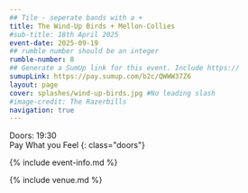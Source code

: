 ```yaml
---
## Tile - seperate bands with a +
title: The Wind-Up Birds + Mellon-Collies 
#sub-title: 18th April 2025
event-date: 2025-09-19
## rumble number should be an integer
rumble-number: 8
## Generate a SumUp link for this event. Include https://
sumupLink: https://pay.sumup.com/b2c/QWWW37Z6
layout: page
cover: splashes/wind-up-birds.jpg #No leading slash
#image-credit: The Razerbills
navigation: true
---
```


Doors: 19:30 <br>Pay What you Feel
{: class="doors"}

{% include event-info.md %}

{% include venue.md %}